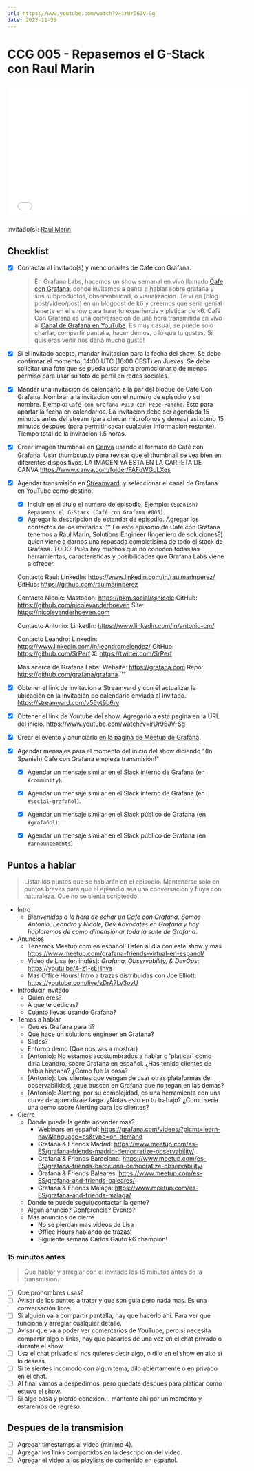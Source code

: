 ```yaml
---
url: https://www.youtube.com/watch?v=irUr96JV-Sg
date: 2023-11-30
---
```

# CCG 005 - Repasemos el G-Stack con Raul Marin

<iframe width="560" height="315" src="[https://www.youtube.com/watch?v=irUr96JV-Sg](https://www.youtube.com/watch?v=irUr96JV-Sg)" title="YouTube video player" frameborder="0" allow="accelerometer; autoplay; clipboard-write; encrypted-media; gyroscope; picture-in-picture" allowfullscreen></iframe>

Invitado(s): [Raul Marin](https://www.linkedin.com/in/raulmarinperez/)

## Checklist

- [x] Contactar al invitado(s) y mencionarles de Cafe con Grafana.
	> En Grafana Labs, hacemos un show semanal en vivo llamado [Cafe con Grafana](https://www.youtube.com/watch?v=fodMyzisa6s), donde invitamos a genta a hablar sobre grafana y sus subproductos, observabilidad, o visualización. Te vi en [blog post/video/post] en un blogpost de k6 y creemos que seria genial tenerte en el show para traer tu experiencia y platicar de k6.
	Café Con Grafana es una conversacion de una hora transmitida en vivo al [Canal de Grafana en YouTube](https://youtube.com/@grafana). Es muy casual, se puede solo charlar, compartir pantalla, hacer demos, o lo que tu gustes. Si quisieras venir nos daria mucho gusto! 
- [x] Si el invitado acepta, mandar invitacion para la fecha del show. Se debe confirmar el momento, 14:00 UTC (16:00 CEST) en Jueves. Se debe solicitar una foto que se pueda usar para promocionar o de menos permiso para usar su foto de perfil en redes sociales.
- [x] Mandar una invitacion de calendario a la par del bloque de Cafe Con Grafana. Nombrar a la invitacion con el numero de episodio y su nombre. Ejemplo: `Café con Grafana #010 con Pepe Pancho`. Esto para apartar la fecha en calendarios. La invitacion debe ser agendada 15 minutos antes del stream (para checar microfonos y demas) asi como 15 minutos despues (para permitir sacar cualquier información restante). Tiempo total de la invitacion 1.5 horas.
- [x] Crear imagen thumbnail en [Canva](https://canva.com) usando el formato de Café con Grafana. Usar [thumbsup.tv](https://thumbsup.tv) para revisar que el thumbnail se vea bien en diferentes dispositivos. LA IMAGEN YA ESTÁ EN LA CARPETA DE CANVA https://www.canva.com/folder/FAFuWGuLXes
- [x] Agendar transmisión en [Streamyard](https://streamyard.com), y seleccionar el canal de Grafana en YouTube como destino.
	- [x] Incluir en el titulo el numero de episodio, Ejemplo: `(Spanish) Repasemos el G-Stack (Café con Grafana #005)`.
	- [x] Agregar la descripcion de estandar de episodio. Agregar los contactos de los invitados.
	'''
	En este episodio de Café con Grafana tenemos a Raul Marin, Solutions Engineer (Ingeniero de soluciones?) quien viene a darnos una repasada completisima de todo el stack de Grafana. TODO! Pues hay muchos que no conocen todas las herramientas, caracteristicas y posibilidades que Grafana Labs viene a ofrecer.

	Contacto Raul:
	LinkedIn: https://www.linkedin.com/in/raulmarinperez/
	GitHub: https://github.com/raulmarinperez

	Contacto Nicole:
	Mastodon: https://pkm.social/@nicole
	GitHub: https://github.com/nicolevanderhoeven
	Site: https://nicolevanderhoeven.com

	Contacto Antonio:
	LinkedIn: https://www.linkedin.com/in/antonio-cm/

	Contacto Leandro:
	Linkedin: https://www.linkedin.com/in/leandromelendez/
	GitHub: https://github.com/SrPerf
	X: https://twitter.com/SrPerf

	Mas acerca de Grafana Labs:
	Website: https://grafana.com
	Repo: https://github.com/grafana/grafana
	'''
- [x] Obtener el link de invitacion a Streamyard y con él actualizar la ubicación en la invitación de calendario enviada al invitado.
https://streamyard.com/v56yt9b6ry
- [x] Obtener el link de Youtube del show. Agregarlo a esta pagina en la URL del inicio.
https://www.youtube.com/watch?v=irUr96JV-Sg
- [x] Crear el evento y anunciarlo [en la pagina de Meetup de Grafana](https://www.meetup.com/grafana-friends-virtual-meetup-group/).
- [x] Agendar mensajes para el momento del inicio del show diciendo "(In Spanish) Cafe con Grafana empieza transmisión!"
	- [x] Agendar un mensaje similar en el Slack interno de Grafana  (en `#community`).
	- [x] Agendar un mensaje similar en el Slack interno de Grafana  (en `#social-grafañol`).
	- [x] Agendar un mensaje similar en el Slack público de Grafana  (en `#grafañol`)
	- [x] Agendar un mensaje similar en el Slack público de Grafana  (en `#announcements`)


## Puntos a hablar

> Listar los puntos que se hablarán en el episodio. Mantenerse solo en puntos breves para que el episodio sea una conversacion y fluya con naturaleza. Que no se sienta scripteado.

- Intro
	- *Bienvenidos a la hora de echar un Cafe con Grafana. Somos Antonio, Leandro y Nicole, Dev Advocates en Grafana y hoy hablaremos de como dimensionar toda la suite de Grafana.*
- Anuncios
	- Tenemos Meetup.com en español! Estén al dia con este show y mas https://www.meetup.com/grafana-friends-virtual-en-espanol/
	- Video de Lisa (en inglés): *Grafana, Observability, & DevOps*: https://youtu.be/4-z1-eEHhvs
	- Mas Office Hours! Intro a trazas distribuidas con Joe Elliott: https://youtube.com/live/zDrA7Ly3ovU
- Introducir invitado
	- Quien eres?
	- A que te dedicas?
	- Cuanto llevas usando Grafana?
- Temas a hablar
    - Que es Grafana para ti?
    - Que hace un solutions engineer en Grafana? 
	- Slides?
	- Entorno demo (Que nos vas a mostrar)
   	- [Antonio}: No estamos acostumbrados a hablar o 'platicar' como diria Leandro, sobre Grafana en español. ¿Has tenido clientes de habla hispana? ¿Como fue la cosa?
   	- [Antonio}: Los clientes que vengan de usar otras plataformas de observabilidad, ¿que buscan en Grafana que no tegan en las demas?
  	- [Antonio}: Alerting, por su complejidad, es una herramienta con una curva de aprendizaje larga. ¿Notas esto en tu trabajo? ¿Como seria una demo sobre Alerting para los clientes?
- Cierre
    - Donde puede la gente aprender mas?
		- Webinars en español: https://grafana.com/videos/?plcmt=learn-nav&language=es&type=on-demand
		- Grafana & Friends Madrid: https://www.meetup.com/es-ES/grafana-friends-madrid-democratize-observability/
		- Grafana & Friends Barcelona: https://www.meetup.com/es-ES/grafana-friends-barcelona-democratize-observability/
		- Grafana & Friends Baleares: https://www.meetup.com/es-ES/grafana-and-friends-baleares/
		- Grafana & Friends Málaga: https://www.meetup.com/es-ES/grafana-and-friends-malaga/
    - Donde te puede seguir/contactar la gente?
    - Algun anuncio? Conferencia? Evento?
    - Mas anuncios de cierre
		- No se pierdan mas videos de Lisa
		- Office Hours hablando de trazas!
		- Siguiente semana Carlos Gauto k6 champion!

### 15 minutos antes

> Que hablar y arreglar con el invitado los 15 minutos antes de la transmision.

- [ ] Que pronombres usas?
- [ ] Avisar de los puntos a tratar y que son guia pero nada mas. Es una conversación libre.
- [ ] Si alguien va a compartir pantalla, hay que hacerlo ahi. Para ver que funciona y arreglar cualquier detalle.
- [ ] Avisar que va a poder ver comentarios de YouTube, pero si necesita compartir algo o links, hay que pasarlos de una vez en el chat privado o durante el show.
- [ ] Usa el chat privado si nos quieres decir algo, o dilo en el show en alto si lo deseas.
- [ ] Si te sientes incomodo con algun tema, dilo abiertamente o en privado en el chat.
- [ ] Al final vamos a despedirnos, pero quedate despues para platicar como estuvo el show.
- [ ] Si algo pasa y pierdo conexion... mantente ahi por un momento y estaremos de regreso.

## Despues de la transmision

- [ ] Agregar timestamps al video (minimo 4).
- [ ] Agregar los links compartidos en la descripcion del video.
- [ ] Agregar el video a los playlists de contenido en español.
